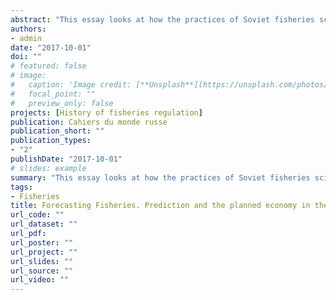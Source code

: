 ```yaml
---
abstract: "This essay looks at how the practices of Soviet fisheries science, focusing on the Caspian Sea region, changed in the late 1920s and 1930s. What was new in the 1930s was not so much increased emphasis on industrialized fisheries or the need for practical science, which had always been present in fisheries science. What stood out most, instead, was the marked shift to prediction as the preeminent goal of scientific activity driven by the concrete needs of a planned economy. The shift had important consequences for the practices of fisheries science and fish as scientific objects. New research priorities pushed by the need to plan economies of fishing entailed different ways of seeing and representing both fish and time."
authors:
- admin
date: "2017-10-01"
doi: ""
# featured: false
# image:
#   caption: 'Image credit: [**Unsplash**](https://unsplash.com/photos/jdD8gXaTZsc)'
#   focal_point: ""
#   preview_only: false
projects: [History of fisheries regulation]
publication: Cahiers du monde russe
publication_short: ""
publication_types:
- "2"
publishDate: "2017-10-01"
# slides: example
summary: "This essay looks at how the practices of Soviet fisheries science, focusing on the Caspian Sea region, changed in the late 1920s and 1930s."
tags:
- Fisheries
title: Forecasting Fisheries. Prediction and the planned economy in the Interwar Soviet Union
url_code: ""
url_dataset: ""
url_pdf: 
url_poster: ""
url_project: ""
url_slides: ""
url_source: ""
url_video: ""
---
```




